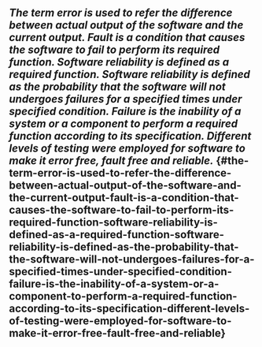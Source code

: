 ## **_The term error is used to refer the difference between actual output of the software and the current output. Fault is a condition that causes the software to fail to perform its required function. Software reliability is defined as a required function. Software reliability is defined as the probability that the software will not undergoes failures for a specified times under specified condition. Failure is the inability of a system or a component to perform a required function according to its specification. Different levels of testing were employed for software to make it error free, fault free and reliable._** {#the-term-error-is-used-to-refer-the-difference-between-actual-output-of-the-software-and-the-current-output-fault-is-a-condition-that-causes-the-software-to-fail-to-perform-its-required-function-software-reliability-is-defined-as-a-required-function-software-reliability-is-defined-as-the-probability-that-the-software-will-not-undergoes-failures-for-a-specified-times-under-specified-condition-failure-is-the-inability-of-a-system-or-a-component-to-perform-a-required-function-according-to-its-specification-different-levels-of-testing-were-employed-for-software-to-make-it-error-free-fault-free-and-reliable}